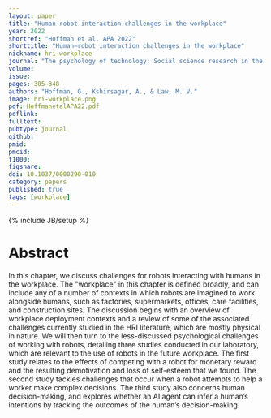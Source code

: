 ```yaml
---
layout: paper
title: "Human–robot interaction challenges in the workplace"
year: 2022
shortref: "Hoffman et al. APA 2022"
shorttitle: "Human–robot interaction challenges in the workplace"
nickname: hri-workplace
journal: "The psychology of technology: Social science research in the age of Big Data (Matz, S. C., ed.)"
volume:
issue:
pages: 305–348
authors: "Hoffman, G., Kshirsagar, A., & Law, M. V."
image: hri-workplace.png
pdf: HoffmanetalAPA22.pdf
pdflink:
fulltext:  
pubtype: journal
github:
pmid:  
pmcid:
f1000:
figshare:
doi: 10.1037/0000290-010
category: papers
published: true
tags: [workplace]
---
```

{% include JB/setup %}

# Abstract

In this chapter, we discuss challenges for robots interacting with humans in the workplace. The "workplace" in this chapter is defined broadly, and can include any of a number of contexts in which robots are imagined to work alongside humans, such as factories, supermarkets, offices, care facilities, and construction sites.  The discussion begins with an overview of workplace deployment contexts and a review of some of the associated challenges currently studied in the HRI literature, which are mostly physical in nature. We will then turn to the less-discussed psychological challenges of working with robots, detailing three studies conducted in our laboratory, which are relevant to the use of robots in the future workplace. The first study relates to the effects of competing with a robot for monetary reward and the resulting demotivation and loss of self-esteem that we found. The second study tackles challenges that occur when a robot attempts to help a worker make complex decisions. The third study also concerns human decision-making, and explores whether an AI agent can infer a human’s intentions by tracking the outcomes of the human’s decision-making.